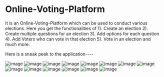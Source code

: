 # Online-Voting-Platform
It is an Online-Voting-Platform which can be used to conduct various elections.
Here you get the functionalities of 
1). Create an election
2). Create multiple questions for an election
3). Add options for each question
4). Add Voters who can vote in that election
5). Vote in an election 
and much more.

Here is a sneak peek to the application----

![image](https://user-images.githubusercontent.com/104831310/214072838-12b82456-560b-4fb5-86ac-541c8b6f6222.png)
![image](https://user-images.githubusercontent.com/104831310/214073173-7d59fc93-46f1-45fd-9625-b2d43ad128f1.png)
![image](https://user-images.githubusercontent.com/104831310/214073027-abd08e37-317e-40fa-871b-36bee8a5f81a.png)
![image](https://user-images.githubusercontent.com/104831310/214073364-272ac9b0-7b36-4c2d-af2f-09045509260b.png)
![image](https://user-images.githubusercontent.com/104831310/214073719-7bf14edd-cb62-433c-a056-f407fd2569aa.png)
![image](https://user-images.githubusercontent.com/104831310/214073963-3fbf7b7f-0451-4d40-99ad-a249feaf6bf2.png)
![image](https://user-images.githubusercontent.com/104831310/214074505-8844bfd5-56eb-4329-b162-5485de29dcca.png)
![image](https://user-images.githubusercontent.com/104831310/214074769-8da2ea7a-01ff-4b5d-829d-d73c22ec2ee5.png)
![image](https://user-images.githubusercontent.com/104831310/214075115-b8a7e458-8a87-473f-8cc8-b041c3e3f1f2.png)
![image](https://user-images.githubusercontent.com/104831310/214075207-3b701400-b12d-4de2-ab08-4dc1f044c9f8.png)
![image](https://user-images.githubusercontent.com/104831310/214075352-34f527bd-dcce-43b9-aca0-c09cb2a2e336.png)
![image](https://user-images.githubusercontent.com/104831310/214075447-ba158c00-faa6-445a-aa09-fbf0e755a623.png)
![image](https://user-images.githubusercontent.com/104831310/214075897-f3575b51-84b6-4e3b-8ba5-abec4aaf56f9.png)
![image](https://user-images.githubusercontent.com/104831310/214075789-68ac309f-cd25-4518-a98e-aee0d9d6f53b.png)


